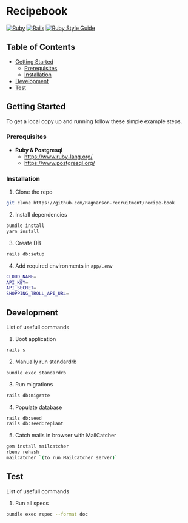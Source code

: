 # Recipebook
[![Ruby](https://img.shields.io/badge/ruby-3.0.2-brightgreen.svg)](https://www.ruby-lang.org/en/news/2021/07/07/ruby-3-0-2-released/)
[![Rails](https://img.shields.io/badge/rails-6.1.4-brightgreen.svg)](https://rubygems.org/gems/rails/versions/6.1.4)
[![Ruby Style Guide](https://img.shields.io/badge/code_style-standard-brightgreen.svg)](https://github.com/testdouble/standard)

<!-- TABLE OF CONTENTS -->
## Table of Contents
* [Getting Started](#getting-started)
  * [Prerequisites](#prerequisites)
  * [Installation](#installation)
* [Development](#development)
* [Test](#test)

<!-- GETTING STARTED -->
## Getting Started
To get a local copy up and running follow these simple example steps.

<!-- PREREQUISITES -->
### Prerequisites
- **Ruby & Postgresql**
  - https://www.ruby-lang.org/
  - https://www.postgresql.org/

<!-- INSTALLATION -->
### Installation
1. Clone the repo
```sh
git clone https://github.com/Ragnarson-recruitment/recipe-book
```
2. Install dependencies
```sh
bundle install
yarn install
```
3. Create DB
```sh
rails db:setup
```
4. Add required environments in `app/.env`
```sh
CLOUD_NAME=
API_KEY=
API_SECRET=
SHOPPING_TROLL_API_URL=
```

<!-- DEVELOPMENT -->
## Development
List of usefull commands
1. Boot application
```sh
rails s
```
2. Manually run standardrb
```sh
bundle exec standardrb
```
3. Run migrations
```sh
rails db:migrate
```
4. Populate database
```sh
rails db:seed
rails db:seed:replant
```
5. Catch mails in browser with MailCatcher
```sh
gem install mailcatcher
rbenv rehash
mailcatcher `(to run MailCatcher server)`
```

<!-- TEST -->
## Test
List of usefull commands
1. Run all specs
```sh
bundle exec rspec --format doc
```

